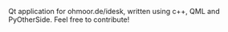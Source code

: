 Qt application for ohmoor.de/idesk, written using c++, QML and PyOtherSide.
Feel free to contribute!
